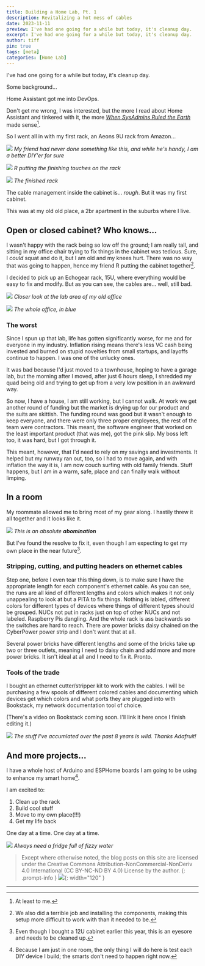 ```yaml
---
title: Building a Home Lab, Pt. 1
description: Revitalizing a hot mess of cables
date: 2023-11-11
preview: I've had one going for a while but today, it's cleanup day.
excerpt: I've had one going for a while but today, it's cleanup day.
author: tiff
pin: true
tags: [meta]
categories: [Home Lab]
---
```



I've had one going for a while but today, it's cleanup day.

<!--more-->

Some background...

Home Assistant got me into DevOps.

Don't get me wrong, I was interested, but the more I read about Home Assistant and tinkered with it, the more *[When SysAdmins Ruled the Earth](https://www.feedbooks.com/book/335/when-sysadmins-ruled-the-earth)* made sense[^1].

So I went all in with my first rack, an Aeons 9U rack from Amazon...

![](tifflabs/image/upload/v1699686150/r-with-9u-rack.jpg)
*My friend had never done something like this, and while he's handy, I am a better DIY'er for sure*

![](tifflabs/image/upload/v1699686149/r-finishes-9u-rack.jpg)
*R putting the finishing touches on the rack*

![](tifflabs/image/upload/v1699686150/9u-rack-final.jpg)
*The finished rack*

The cable management inside the cabinet is... *rough*. But it was my first cabinet.

This was at my old old place, a 2br apartment in the suburbs where I live.

## Open or closed cabinet? Who knows...

I wasn't happy with the rack being so low off the ground; I am really tall, and sitting in my office chair trying to fix things in the cabinet was tedious. Sure, I *could* squat and do it, but I am old and my knees hurt. There was no way that was going to happen, hence my friend R putting the cabinet together[^2].

I decided to pick up an Echogear rack, 15U, where everything would be easy to fix and modify. But as you can see, the cables are... well, still bad.

![](tifflabs/image/upload/v1699686150/blue-lab-old-place.jpg)
*Closer look at the lab area of my old office*

![](tifflabs/image/upload/v1699686150/full-blue-lab.jpg)
*The whole office, in blue*

### The worst

Since I spun up that lab, life has gotten significantly worse, for me and for everyone in my industry. Inflation rising means there's less VC cash being invested and burned on stupid novelties from small startups, and layoffs continue to happen. I was one of the unlucky ones.

It was bad because I'd just moved to a townhouse, hoping to have a garage lab, but the morning after I moved, after just 6 hours sleep, I shredded my quad being old and trying to get up from a very low position in an awkward way.

So now, I have a house, I am still working, but I cannot walk. At work we get another round of funding but the market is drying up for our product and the suits are skittish. The funding round was good but it wasn't enough to keep everyone, and there were only three proper employees, the rest of the team were contractors. This meant, the software engineer that worked on the least important product (that was me), got the pink slip. My boss left too, it was hard, but I got through it.

This meant, however, that I'd need to rely on my savings and investments. It helped but my runway ran out, too, so I had to move again, and with inflation the way it is, I am now couch surfing with old family friends. Stuff happens, but I am in a warm, safe, place and can finally walk without limping.

## In a room

My roommate allowed me to bring most of my gear along. I hastily threw it all together and it looks like it.

![](tifflabs/image/upload/c_scale,w_1244/v1700171631/messy-rack_a1hkyg.jpg)
*This is an absolute **abomination***

But I've found the resolve to fix it, even though I am expecting to get my own place in the near future[^3].

### Stripping, cutting, and putting headers on ethernet cables

Step one, before I even tear this thing down, is to make sure I have the appropriate length for each component's ethernet cable. As you can see, the runs are all kind of different lengths and colors which makes it not only unappealing to look at but a PITA to fix things. Nothing is labled, different colors for different types of devices where things of different types should be grouped. NUCs not put in racks just on top of other NUCs and not labeled. Raspberry Pis dangling. And the whole rack is ass backwards so the switches are hard to reach. There are power bricks daisy chained on the CyberPower power strip and I don't want that at all.

Several power bricks have different lengths and some of the bricks take up two or three outlets, meaning I need to daisy chain and add more and more power bricks. It isn't ideal at all and I need to fix it. Pronto.

### Tools of the trade

I bought an ethernet cutter/stripper kit to work with the cables. I will be purchasing a few spools of different colored cables and documenting which devices get which colors and what ports they are plugged into with Bookstack, my network documentation tool of choice.

(There's a video on Bookstack coming soon. I'll link it here once I finish editing it.)

![](tifflabs/image/upload/c_scale,w_1862/v1700171632/top-tools_a3rk6e.jpg)
*The stuff I've accumlated over the past 8 years is wild. Thanks Adafruit!*

## And more projects...

I have a whole host of Arduino and ESPHome boards I am going to be using to enhance my smart home[^4].

I am excited to:

1. Clean up the rack
2. Build cool stuff
3. Move to my own place(!!!)
4. Get my life back

One day at a time. One day at a time.


<!-- ![](tifflabs/image/upload/c_scale,w_1862/v1700171632/toolsday_pt68mn.jpg) -->

![](tifflabs/image/upload/q_75/v1699686151/old-fridge-of-cold-ones.jpg)
*Always need a fridge full of fizzy water*


> Except where otherwise noted, the blog posts on this site are licensed
> under the Creative Commons Attribution-NonCommercial-NonDeriv 4.0 International (CC BY-NC-ND BY 4.0) License by the author. 
{: .prompt-info }
![](tifflabs/image/upload/v1700006329/CC_BY-NC-ND_mpmqvt.svg){: width="120" }

---

[^1]: At least to me.
[^2]: We also did a terrible job and installing the components, making this setup more difficult to work with than it needed to be.
[^3]: Even though I bought a 12U cabinet earlier this year, this is an eyesore and needs to be cleaned up.
[^4]: Because I am just in one room, the only thing I will do here is test each DIY device I build; the smarts don't need to happen right now.


